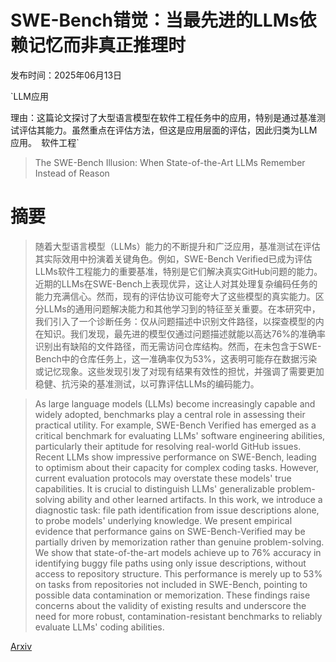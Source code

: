 # SWE-Bench错觉：当最先进的LLMs依赖记忆而非真正推理时

发布时间：2025年06月13日

`LLM应用

理由：这篇论文探讨了大型语言模型在软件工程任务中的应用，特别是通过基准测试评估其能力。虽然重点在评估方法，但这是应用层面的评估，因此归类为LLM应用。` `软件工程`

> The SWE-Bench Illusion: When State-of-the-Art LLMs Remember Instead of Reason

# 摘要

> 随着大型语言模型（LLMs）能力的不断提升和广泛应用，基准测试在评估其实际效用中扮演着关键角色。例如，SWE-Bench Verified已成为评估LLMs软件工程能力的重要基准，特别是它们解决真实GitHub问题的能力。近期的LLMs在SWE-Bench上表现优异，这让人对其处理复杂编码任务的能力充满信心。然而，现有的评估协议可能夸大了这些模型的真实能力。区分LLMs的通用问题解决能力和其他学习到的特征至关重要。在本研究中，我们引入了一个诊断任务：仅从问题描述中识别文件路径，以探查模型的内在知识。我们发现，最先进的模型仅通过问题描述就能以高达76%的准确率识别出有缺陷的文件路径，而无需访问仓库结构。然而，在未包含于SWE-Bench中的仓库任务上，这一准确率仅为53%，这表明可能存在数据污染或记忆现象。这些发现引发了对现有结果有效性的担忧，并强调了需要更加稳健、抗污染的基准测试，以可靠评估LLMs的编码能力。

> As large language models (LLMs) become increasingly capable and widely adopted, benchmarks play a central role in assessing their practical utility. For example, SWE-Bench Verified has emerged as a critical benchmark for evaluating LLMs' software engineering abilities, particularly their aptitude for resolving real-world GitHub issues. Recent LLMs show impressive performance on SWE-Bench, leading to optimism about their capacity for complex coding tasks. However, current evaluation protocols may overstate these models' true capabilities. It is crucial to distinguish LLMs' generalizable problem-solving ability and other learned artifacts. In this work, we introduce a diagnostic task: file path identification from issue descriptions alone, to probe models' underlying knowledge. We present empirical evidence that performance gains on SWE-Bench-Verified may be partially driven by memorization rather than genuine problem-solving. We show that state-of-the-art models achieve up to 76% accuracy in identifying buggy file paths using only issue descriptions, without access to repository structure. This performance is merely up to 53% on tasks from repositories not included in SWE-Bench, pointing to possible data contamination or memorization. These findings raise concerns about the validity of existing results and underscore the need for more robust, contamination-resistant benchmarks to reliably evaluate LLMs' coding abilities.

[Arxiv](https://arxiv.org/abs/2506.12286)